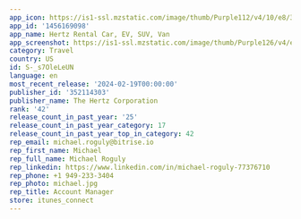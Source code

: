 ```yaml
---
app_icon: https://is1-ssl.mzstatic.com/image/thumb/Purple112/v4/10/e8/3a/10e83afd-c29b-21db-5c44-ae14f18f054d/AppIcon-0-0-1x_U007emarketing-0-5-0-85-220.png/1024x1024bb.png
app_id: '1456169098'
app_name: Hertz Rental Car, EV, SUV, Van
app_screenshot: https://is1-ssl.mzstatic.com/image/thumb/Purple126/v4/ee/bb/47/eebb475a-0870-24ae-abca-53744c7ff103/6d1b4c84-5ac9-4f57-9adb-57689b8d0986_1_Home.jpg/1284x2778bb.png
category: Travel
country: US
id: S-_s7OleLeUN
language: en
most_recent_release: '2024-02-19T00:00:00'
publisher_id: '352114303'
publisher_name: The Hertz Corporation
rank: '42'
release_count_in_past_year: '25'
release_count_in_past_year_category: 17
release_count_in_past_year_top_in_category: 42
rep_email: michael.roguly@bitrise.io
rep_first_name: Michael
rep_full_name: Michael Roguly
rep_linkedin: https://www.linkedin.com/in/michael-roguly-77376710
rep_phone: +1 949-233-3404
rep_photo: michael.jpg
rep_title: Account Manager
store: itunes_connect
---
```

